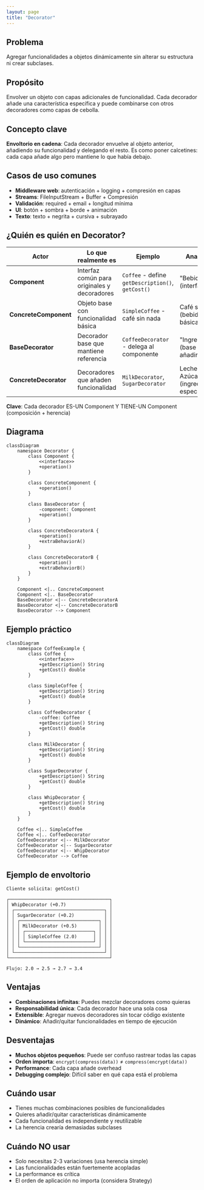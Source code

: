 ```yaml
---
layout: page
title: "Decorator"
---
```


## Problema
Agregar funcionalidades a objetos dinámicamente sin alterar su estructura ni crear subclases.

## Propósito
Envolver un objeto con capas adicionales de funcionalidad. Cada decorador añade una característica específica y puede combinarse con otros decoradores como capas de cebolla.

## Concepto clave
**Envoltorio en cadena**: Cada decorador envuelve al objeto anterior, añadiendo su funcionalidad y delegando el resto. Es como poner calcetines: cada capa añade algo pero mantiene lo que había debajo.

## Casos de uso comunes
- **Middleware web**: autenticación + logging + compresión en capas
- **Streams**: FileInputStream + Buffer + Compresión
- **Validación**: required + email + longitud mínima
- **UI**: botón + sombra + borde + animación
- **Texto**: texto + negrita + cursiva + subrayado

## ¿Quién es quién en Decorator?

| Actor | Lo que realmente es | Ejemplo | Analogía |
|-------|--------------------|---------|-----------|
| **Component** | Interfaz común para originales y decoradores | `Coffee` - define `getDescription()`, `getCost()` | "Bebida" (interfaz) |
| **ConcreteComponent** | Objeto base con funcionalidad básica | `SimpleCoffee` - café sin nada | Café simple (bebida básica) |
| **BaseDecorator** | Decorador base que mantiene referencia | `CoffeeDecorator` - delega al componente | "Ingrediente" (base para añadir) |
| **ConcreteDecorator** | Decoradores que añaden funcionalidad | `MilkDecorator`, `SugarDecorator` | Leche, Azúcar (ingredientes específicos) |

**Clave**: Cada decorador ES-UN Component Y TIENE-UN Component (composición + herencia)

## Diagrama

```mermaid
classDiagram
    namespace Decorator {
        class Component {
            <<interface>>
            +operation()
        }
        
        class ConcreteComponent {
            +operation()
        }
        
        class BaseDecorator {
            -component: Component
            +operation()
        }
        
        class ConcreteDecoratorA {
            +operation()
            +extraBehaviorA()
        }
        
        class ConcreteDecoratorB {
            +operation()
            +extraBehaviorB()
        }
    }
    
    Component <|.. ConcreteComponent
    Component <|.. BaseDecorator
    BaseDecorator <|-- ConcreteDecoratorA
    BaseDecorator <|-- ConcreteDecoratorB
    BaseDecorator --> Component
```

## Ejemplo práctico

```mermaid
classDiagram
    namespace CoffeeExample {
        class Coffee {
            <<interface>>
            +getDescription() String
            +getCost() double
        }
        
        class SimpleCoffee {
            +getDescription() String
            +getCost() double
        }
        
        class CoffeeDecorator {
            -coffee: Coffee
            +getDescription() String
            +getCost() double
        }
        
        class MilkDecorator {
            +getDescription() String
            +getCost() double
        }
        
        class SugarDecorator {
            +getDescription() String
            +getCost() double
        }
        
        class WhipDecorator {
            +getDescription() String
            +getCost() double
        }
    }
    
    Coffee <|.. SimpleCoffee
    Coffee <|.. CoffeeDecorator
    CoffeeDecorator <|-- MilkDecorator
    CoffeeDecorator <|-- SugarDecorator
    CoffeeDecorator <|-- WhipDecorator
    CoffeeDecorator --> Coffee
```

## Ejemplo de envoltorio

```
Cliente solicita: getCost()

┌─────────────────────────────────────┐
│ WhipDecorator (+0.7)                │
│ ┌─────────────────────────────────┐ │
│ │ SugarDecorator (+0.2)           │ │
│ │ ┌─────────────────────────────┐ │ │
│ │ │ MilkDecorator (+0.5)        │ │ │
│ │ │ ┌─────────────────────────┐ │ │ │
│ │ │ │ SimpleCoffee (2.0)      │ │ │ │
│ │ │ └─────────────────────────┘ │ │ │
│ │ └─────────────────────────────┘ │ │
│ └─────────────────────────────────┘ │
└─────────────────────────────────────┘

Flujo: 2.0 → 2.5 → 2.7 → 3.4
```

## Ventajas
- **Combinaciones infinitas**: Puedes mezclar decoradores como quieras
- **Responsabilidad única**: Cada decorador hace una sola cosa
- **Extensible**: Agregar nuevos decoradores sin tocar código existente
- **Dinámico**: Añadir/quitar funcionalidades en tiempo de ejecución

## Desventajas
- **Muchos objetos pequeños**: Puede ser confuso rastrear todas las capas
- **Orden importa**: `encrypt(compress(data))` ≠ `compress(encrypt(data))`
- **Performance**: Cada capa añade overhead
- **Debugging complejo**: Difícil saber en qué capa está el problema

## Cuándo usar
- Tienes muchas combinaciones posibles de funcionalidades
- Quieres añadir/quitar características dinámicamente
- Cada funcionalidad es independiente y reutilizable
- La herencia crearía demasiadas subclases

## Cuándo NO usar
- Solo necesitas 2-3 variaciones (usa herencia simple)
- Las funcionalidades están fuertemente acopladas
- La performance es crítica
- El orden de aplicación no importa (considera Strategy)